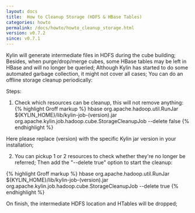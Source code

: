 ```yaml
---
layout: docs
title:  How to Cleanup Storage (HDFS & HBase Tables)
categories: howto
permalink: /docs/howto/howto_cleanup_storage.html
version: v0.7.2
since: v0.7.1
---
```


Kylin will generate intermediate files in HDFS during the cube building; Besides, when purge/drop/merge cubes, some HBase tables may be left in HBase and will no longer be queried; Although Kylin has started to do some 
automated garbage collection, it might not cover all cases; You can do an offline storage cleanup periodically:

Steps:

1. Check which resources can be cleanup, this will not remove anything: 
{% highlight Groff markup %}
hbase org.apache.hadoop.util.RunJar ${KYLIN_HOME}/lib/kylin-job-(version).jar org.apache.kylin.job.hadoop.cube.StorageCleanupJob --delete false
{% endhighlight %}

Here please replace (version) with the specific Kylin jar version in your installation;

2. You can pickup 1 or 2 resources to check whether they're no longer be referred; Then add the "--delete true" option to start the cleanup:  

{% highlight Groff markup %}
hbase org.apache.hadoop.util.RunJar ${KYLIN_HOME}/lib/kylin-job-(version).jar org.apache.kylin.job.hadoop.cube.StorageCleanupJob --delete true
{% endhighlight %}

On finish, the intermediate HDFS location and HTables will be dropped;